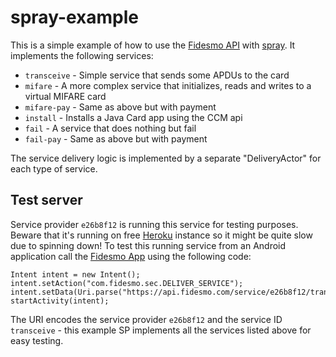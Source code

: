 spray-example
=============

This is a simple example of how to use the
[Fidesmo API](https://developer.fidesmo.com/api) with
[spray](http://spray.io/). It implements the following services:
- `transceive` - Simple service that sends some APDUs to the card
- `mifare` - A more complex service that initializes, reads and writes
  to a virtual MIFARE card
- `mifare-pay` - Same as above but with payment
- `install` - Installs a Java Card app using the CCM api
- `fail` - A service that does nothing but fail
- `fail-pay` - Same as above but with payment

The service delivery logic is implemented by a separate
"DeliveryActor" for each type of service.

Test server
-----------

Service provider `e26b8f12` is running this service for testing
purposes. Beware that it's running on free [Heroku](http://heroku.com)
instance so it might be quite slow due to spinning down! To test this
running service from an Android application call the
[Fidesmo App](https://developer.fidesmo.com/android) using the
following code:

```
Intent intent = new Intent();
intent.setAction("com.fidesmo.sec.DELIVER_SERVICE");
intent.setData(Uri.parse("https://api.fidesmo.com/service/e26b8f12/transceive"));
startActivity(intent);
```
The URI encodes the service provider `e26b8f12` and the service ID
`transceive` - this example SP implements all the services listed
above for easy testing.
